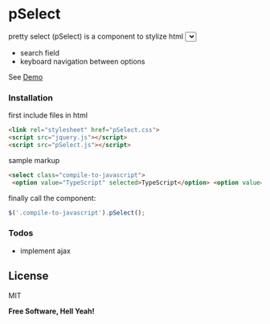
# pSelect  
  
  
  
pretty select (pSelect) is a component to stylize html <select> tag  
the project is still under development.  
these features are implemented for now  
 - search field  
 - keyboard navigation between options  
  
  
See [Demo](http://mehrdadlp.github.io)  
  
### Installation  
  
first include files in html  
  
```html  
<link rel="stylesheet" href="pSelect.css">  
<script src="jquery.js"></script>  
<script src="pSelect.js"></script>  
```  
  
sample markup  
  
```html  
<select class="compile-to-javascript">  
 <option value="TypeScript" selected>TypeScript</option> <option value="CoffeeScript">CoffeeScript</option> <option value="Elm">Elm</option> <option value="ClojureScript">ClojureScript</option> <option value="Haxe">Haxe</option></select>  
```  
  
finally call the component:  
```javascript  
$('.compile-to-javascript').pSelect();  
```  
  
  
  
  
### Todos  
  
 - implement ajax  
  
License  
----  
  
MIT  
  
  
**Free Software, Hell Yeah!**